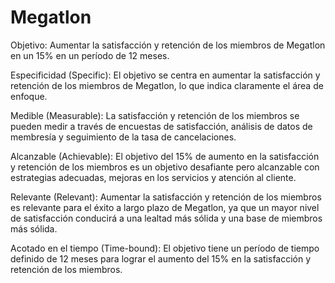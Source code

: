 # Megatlon

Objetivo: Aumentar la satisfacción y retención de los miembros de Megatlon en un 15% en un período de 12 meses.

Especificidad (Specific): El objetivo se centra en aumentar la satisfacción y retención de los miembros de Megatlon, lo que indica claramente el área de enfoque.

Medible (Measurable): La satisfacción y retención de los miembros se pueden medir a través de encuestas de satisfacción, análisis de datos de membresía y seguimiento de la tasa de cancelaciones.

Alcanzable (Achievable): El objetivo del 15% de aumento en la satisfacción y retención de los miembros es un objetivo desafiante pero alcanzable con estrategias adecuadas, mejoras en los servicios y atención al cliente.

Relevante (Relevant): Aumentar la satisfacción y retención de los miembros es relevante para el éxito a largo plazo de Megatlon, ya que un mayor nivel de satisfacción conducirá a una lealtad más sólida y una base de miembros más sólida.

Acotado en el tiempo (Time-bound): El objetivo tiene un período de tiempo definido de 12 meses para lograr el aumento del 15% en la satisfacción y retención de los miembros.
